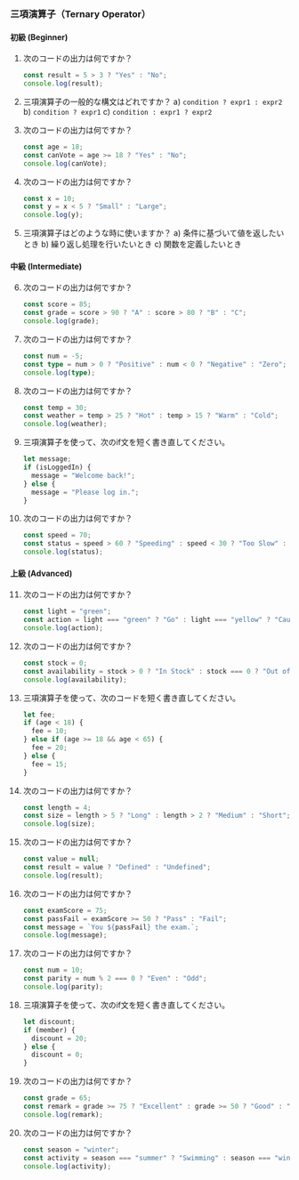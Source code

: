 ### 三項演算子（Ternary Operator）

#### 初級 (Beginner)
1. 次のコードの出力は何ですか？
   ```typescript
   const result = 5 > 3 ? "Yes" : "No";
   console.log(result);
   ```

2. 三項演算子の一般的な構文はどれですか？
   a) `condition ? expr1 : expr2`
   b) `condition ? expr1`
   c) `condition : expr1 ? expr2`

3. 次のコードの出力は何ですか？
   ```typescript
   const age = 18;
   const canVote = age >= 18 ? "Yes" : "No";
   console.log(canVote);
   ```

4. 次のコードの出力は何ですか？
   ```typescript
   const x = 10;
   const y = x < 5 ? "Small" : "Large";
   console.log(y);
   ```

5. 三項演算子はどのような時に使いますか？
   a) 条件に基づいて値を返したいとき
   b) 繰り返し処理を行いたいとき
   c) 関数を定義したいとき

#### 中級 (Intermediate)
6. 次のコードの出力は何ですか？
   ```typescript
   const score = 85;
   const grade = score > 90 ? "A" : score > 80 ? "B" : "C";
   console.log(grade);
   ```

7. 次のコードの出力は何ですか？
   ```typescript
   const num = -5;
   const type = num > 0 ? "Positive" : num < 0 ? "Negative" : "Zero";
   console.log(type);
   ```

8. 次のコードの出力は何ですか？
   ```typescript
   const temp = 30;
   const weather = temp > 25 ? "Hot" : temp > 15 ? "Warm" : "Cold";
   console.log(weather);
   ```

9. 三項演算子を使って、次のif文を短く書き直してください。
   ```typescript
   let message;
   if (isLoggedIn) {
     message = "Welcome back!";
   } else {
     message = "Please log in.";
   }
   ```

10. 次のコードの出力は何ですか？
    ```typescript
    const speed = 70;
    const status = speed > 60 ? "Speeding" : speed < 30 ? "Too Slow" : "Normal";
    console.log(status);
    ```

#### 上級 (Advanced)
11. 次のコードの出力は何ですか？
    ```typescript
    const light = "green";
    const action = light === "green" ? "Go" : light === "yellow" ? "Caution" : "Stop";
    console.log(action);
    ```

12. 次のコードの出力は何ですか？
    ```typescript
    const stock = 0;
    const availability = stock > 0 ? "In Stock" : stock === 0 ? "Out of Stock" : "Invalid";
    console.log(availability);
    ```

13. 三項演算子を使って、次のコードを短く書き直してください。
    ```typescript
    let fee;
    if (age < 18) {
      fee = 10;
    } else if (age >= 18 && age < 65) {
      fee = 20;
    } else {
      fee = 15;
    }
    ```

14. 次のコードの出力は何ですか？
    ```typescript
    const length = 4;
    const size = length > 5 ? "Long" : length > 2 ? "Medium" : "Short";
    console.log(size);
    ```

15. 次のコードの出力は何ですか？
    ```typescript
    const value = null;
    const result = value ? "Defined" : "Undefined";
    console.log(result);
    ```

16. 次のコードの出力は何ですか？
    ```typescript
    const examScore = 75;
    const passFail = examScore >= 50 ? "Pass" : "Fail";
    const message = `You ${passFail} the exam.`;
    console.log(message);
    ```

17. 次のコードの出力は何ですか？
    ```typescript
    const num = 10;
    const parity = num % 2 === 0 ? "Even" : "Odd";
    console.log(parity);
    ```

18. 三項演算子を使って、次のif文を短く書き直してください。
    ```typescript
    let discount;
    if (member) {
      discount = 20;
    } else {
      discount = 0;
    }
    ```

19. 次のコードの出力は何ですか？
    ```typescript
    const grade = 65;
    const remark = grade >= 75 ? "Excellent" : grade >= 50 ? "Good" : "Needs Improvement";
    console.log(remark);
    ```

20. 次のコードの出力は何ですか？
    ```typescript
    const season = "winter";
    const activity = season === "summer" ? "Swimming" : season === "winter" ? "Skiing" : "Hiking";
    console.log(activity);
    ```
